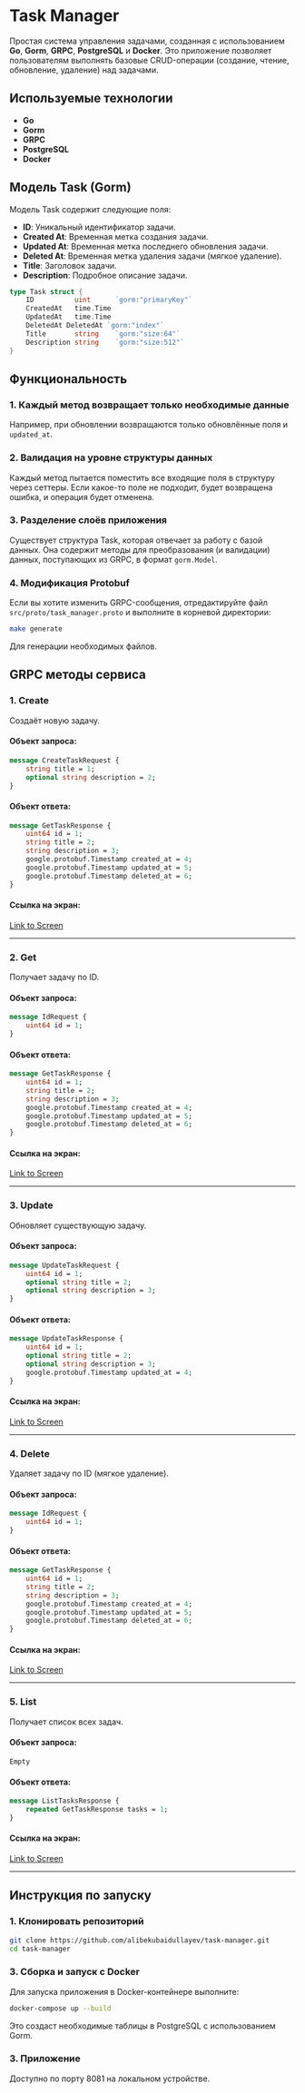 # Task Manager

Простая система управления задачами, созданная с использованием **Go**, **Gorm**, **GRPC**, **PostgreSQL** и **Docker**. Это приложение позволяет пользователям выполнять базовые CRUD-операции (создание, чтение, обновление, удаление) над задачами.

## Используемые технологии

- **Go**
- **Gorm**
- **GRPC**
- **PostgreSQL**
- **Docker**

## Модель Task (Gorm)

Модель Task содержит следующие поля:

- **ID**: Уникальный идентификатор задачи.
- **Created At**: Временная метка создания задачи.
- **Updated At**: Временная метка последнего обновления задачи.
- **Deleted At**: Временная метка удаления задачи (мягкое удаление).
- **Title**: Заголовок задачи.
- **Description**: Подробное описание задачи.

```go
type Task struct {
    ID          uint      `gorm:"primaryKey"`
    CreatedAt   time.Time
    UpdatedAt   time.Time
    DeletedAt DeletedAt `gorm:"index"`
    Title       string    `gorm:"size:64"`
    Description string    `gorm:"size:512"`
}
```

## Функциональность

### 1. Каждый метод возвращает только необходимые данные  
Например, при обновлении возвращаются только обновлённые поля и `updated_at`.

### 2. Валидация на уровне структуры данных  
Каждый метод пытается поместить все входящие поля в структуру через сеттеры. Если какое-то поле не подходит, будет возвращена ошибка, и операция будет отменена.

### 3. Разделение слоёв приложения  
Существует структура Task, которая отвечает за работу с базой данных. Она содержит методы для преобразования (и валидации) данных, поступающих из GRPC, в формат `gorm.Model`.

### 4. Модификация Protobuf  
Если вы хотите изменить GRPC-сообщения, отредактируйте файл `src/proto/task_manager.proto` и выполните в корневой директории:
```bash
make generate
```
Для генерации необходимых файлов.

## GRPC методы сервиса

### 1. **Create**  
Создаёт новую задачу.

#### Объект запроса:
```protobuf
message CreateTaskRequest {
    string title = 1;
    optional string description = 2;
}
```

#### Объект ответа:
```protobuf
message GetTaskResponse {
    uint64 id = 1;
    string title = 2;
    string description = 3;
    google.protobuf.Timestamp created_at = 4;
    google.protobuf.Timestamp updated_at = 5;
    google.protobuf.Timestamp deleted_at = 6;
}
```

#### Ссылка на экран:  
[Link to Screen](#)

---

### 2. **Get**  
Получает задачу по ID.

#### Объект запроса:
```protobuf
message IdRequest {
    uint64 id = 1;
}
```

#### Объект ответа:
```protobuf
message GetTaskResponse {
    uint64 id = 1;
    string title = 2;
    string description = 3;
    google.protobuf.Timestamp created_at = 4;
    google.protobuf.Timestamp updated_at = 5;
    google.protobuf.Timestamp deleted_at = 6;
}
```

#### Ссылка на экран:  
[Link to Screen](#)

---

### 3. **Update**  
Обновляет существующую задачу.

#### Объект запроса:
```protobuf
message UpdateTaskRequest {
    uint64 id = 1;
    optional string title = 2;
    optional string description = 3;
}
```

#### Объект ответа:
```protobuf
message UpdateTaskResponse {
    uint64 id = 1;
    optional string title = 2;
    optional string description = 3;
    google.protobuf.Timestamp updated_at = 4;
}
```

#### Ссылка на экран:  
[Link to Screen](#)

---

### 4. **Delete**  
Удаляет задачу по ID (мягкое удаление).

#### Объект запроса:
```protobuf
message IdRequest {
    uint64 id = 1;
}
```

#### Объект ответа:
```protobuf
message GetTaskResponse {
    uint64 id = 1;
    string title = 2;
    string description = 3;
    google.protobuf.Timestamp created_at = 4;
    google.protobuf.Timestamp updated_at = 5;
    google.protobuf.Timestamp deleted_at = 6;
}
```

#### Ссылка на экран:  
[Link to Screen](#)

---

### 5. **List**  
Получает список всех задач.

#### Объект запроса:
```
Empty
```

#### Объект ответа:
```protobuf
message ListTasksResponse {
    repeated GetTaskResponse tasks = 1;
}
```

#### Ссылка на экран:  
[Link to Screen](#)

---

## Инструкция по запуску

### 1. Клонировать репозиторий
```bash
git clone https://github.com/alibekubaidullayev/task-manager.git
cd task-manager
```

### 3. Сборка и запуск с Docker  
Для запуска приложения в Docker-контейнере выполните:

```bash
docker-compose up --build
```

Это создаст необходимые таблицы в PostgreSQL с использованием Gorm.

### 3. Приложение  
Доступно по порту 8081 на локальном устройстве.